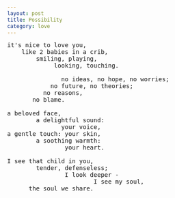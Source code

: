 ```yaml
---
layout: post
title: Possibility
category: love
---
```


<pre>
it's nice to love you,
    like 2 babies in a crib,
        smiling, playing,
             looking, touching.

               no ideas, no hope, no worries;
            no future, no theories;
          no reasons,
       no blame.

a beloved face,
        a delightful sound:
               your voice,
a gentle touch: your skin,
        a soothing warmth:
                your heart.

I see that child in you,
        tender, defenseless;
                I look deeper -
                        I see my soul, 
      the soul we share.
</pre>
